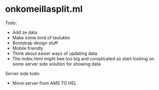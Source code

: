 # onkomeillasplit.ml

Todo:
- Add ze data
- Make some kind of taulukko
- Bootstrap design stuff
- Mobile friendly
- Think about easier ways of updating data
- The index.html might bee too big and complicated so start looking on some server side solution for showing data


Server side todo:
- Move server from  AMS TO HEL
